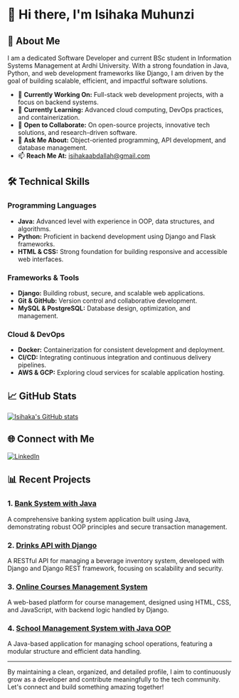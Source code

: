 # 👋 Hi there, I'm Isihaka Muhunzi

## 🚀 About Me
I am a dedicated Software Developer and current BSc student in Information Systems Management at Ardhi University. With a strong foundation in Java, Python, and web development frameworks like Django, I am driven by the goal of building scalable, efficient, and impactful software solutions.

- 🔭 **Currently Working On:** Full-stack web development projects, with a focus on backend systems.
- 🌱 **Currently Learning:** Advanced cloud computing, DevOps practices, and containerization.
- 👯 **Open to Collaborate:** On open-source projects, innovative tech solutions, and research-driven software.
- 💬 **Ask Me About:** Object-oriented programming, API development, and database management.
- 📫 **Reach Me At:** [isihakaabdallah@gmail.com](mailto:isihakaabdallah@gmail.com)

## 🛠️ Technical Skills

### Programming Languages
- **Java:** Advanced level with experience in OOP, data structures, and algorithms.
- **Python:** Proficient in backend development using Django and Flask frameworks.
- **HTML & CSS:** Strong foundation for building responsive and accessible web interfaces.

### Frameworks & Tools
- **Django:** Building robust, secure, and scalable web applications.
- **Git & GitHub:** Version control and collaborative development.
- **MySQL & PostgreSQL:** Database design, optimization, and management.

### Cloud & DevOps
- **Docker:** Containerization for consistent development and deployment.
- **CI/CD:** Integrating continuous integration and continuous delivery pipelines.
- **AWS & GCP:** Exploring cloud services for scalable application hosting.

## 📈 GitHub Stats
[![Isihaka's GitHub stats](https://github-readme-stats.vercel.app/api?username=isihaka360&show_icons=true&theme=radical)](https://github.com/isihaka360)

## 🌐 Connect with Me
[![LinkedIn](https://img.shields.io/badge/LinkedIn-blue?style=flat&logo=linkedin&labelColor=blue)](https://www.linkedin.com/in/isihaka-abdallah-189079295)

## 📊 Recent Projects

### 1. [Bank System with Java](https://github.com/isihaka360/Bank_System_with_java)
A comprehensive banking system application built using Java, demonstrating robust OOP principles and secure transaction management.

### 2. [Drinks API with Django](https://github.com/isihaka360/Drinks_Api_with_Django)
A RESTful API for managing a beverage inventory system, developed with Django and Django REST framework, focusing on scalability and security.

### 3. [Online Courses Management System](https://github.com/isihaka360/Online_Courses_Management_System)
A web-based platform for course management, designed using HTML, CSS, and JavaScript, with backend logic handled by Django.

### 4. [School Management System with Java OOP](https://github.com/isihaka360/School_Management_system_with_java_OOP)
A Java-based application for managing school operations, featuring a modular structure and efficient data handling.

---

By maintaining a clean, organized, and detailed profile, I aim to continuously grow as a developer and contribute meaningfully to the tech community. Let's connect and build something amazing together!
